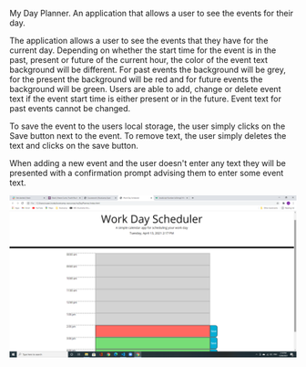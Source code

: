 My Day Planner.
An application that allows a user to see the events for their day.

The application allows a user to see the events that they have for the current day. 
Depending on whether the start time for the event is in the past, present or future of the current hour, the color of the event text background
will be different.  For past events the background will be grey, for the present the background will be red and for future events
the background will be green.
Users are able to add, change or delete event text if the event start time is either present or in the future.  Event text for past events cannot be changed.

To save the event to the users local storage, the user simply clicks on the Save button next to the event.
To remove text, the user simply deletes the text and clicks on the save button.

When adding a new event and the user doesn't enter any text they will be presented with a confirmation prompt advising them to enter
some event text.

![My Day planner](./assets/images/1-myDayPlanner.png)
